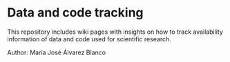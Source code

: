 # Data and code tracking

This repository includes wiki pages with insights on how to track availability information of data
and code used for scientific research.

Author:
María José Álvarez Blanco
